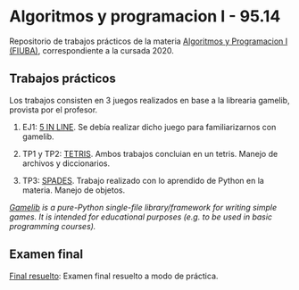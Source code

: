 # Algoritmos y programacion I - 95.14
Repositorio de trabajos prácticos de la materia [Algoritmos y Programacion I (FIUBA)](https://algoritmos1rw.ddns.net/), correspondiente a la cursada 2020.

## Trabajos prácticos

Los trabajos consisten en 3 juegos realizados en base a la librearia gamelib, provista por el profesor.

1. EJ1: [5 IN LINE](https://github.com/aguirre-ivan/algo1-tps/tree/main/5%20IN%20LINE). Se debía realizar dicho juego para familiarizarnos con gamelib.

2. TP1 y TP2: [TETRIS](https://github.com/aguirre-ivan/algo1-tps/tree/main/TETRIS). Ambos trabajos concluian en un tetris. Manejo de archivos y diccionarios.

3. TP3: [SPADES](https://github.com/aguirre-ivan/algo1-tps/tree/main/SPADES). Trabajo realizado con lo aprendido de Python en la materia. Manejo de objetos.

*[Gamelib](https://github.com/dessaya/python-gamelib) is a pure-Python single-file library/framework for writing simple games. It is intended for educational purposes (e.g. to be used in basic programming courses).*

## Examen final

[Final resuelto](https://github.com/aguirre-ivan/algo1-tps/tree/main/FINAL): Examen final resuelto a modo de práctica.
